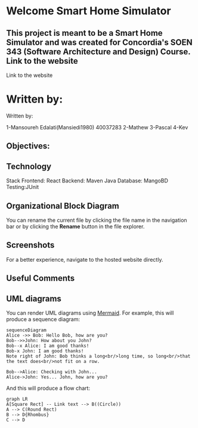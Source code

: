 

# Welcome Smart Home Simulator
## This project is meant to be a Smart Home Simulator and was created for Concordia's SOEN 343 (Software Architecture and Design) Course. Link to the website
Link to the website

# Written by:
Written by:

1-Mansoureh Edalati(Mansiedi1980) 40037283
 2-Mathew 
 3-Pascal 
 4-Kev
## Objectives:

## Technology 
Stack Frontend: React 
Backend: Maven Java 
Database: MangoBD 
Testing:JUnit

## Organizational Block Diagram

You can rename the current file by clicking the file name in the navigation bar or by clicking the **Rename** button in the file explorer.

## Screenshots 
For a better experience, navigate to the hosted website directly.

## Useful Comments



## UML diagrams

You can render UML diagrams using [Mermaid](https://mermaidjs.github.io/). For example, this will produce a sequence diagram:

```mermaid
sequenceDiagram
Alice ->> Bob: Hello Bob, how are you?
Bob-->>John: How about you John?
Bob--x Alice: I am good thanks!
Bob-x John: I am good thanks!
Note right of John: Bob thinks a long<br/>long time, so long<br/>that the text does<br/>not fit on a row.

Bob-->Alice: Checking with John...
Alice->John: Yes... John, how are you?
```

And this will produce a flow chart:

```mermaid
graph LR
A[Square Rect] -- Link text --> B((Circle))
A --> C(Round Rect)
B --> D{Rhombus}
C --> D
```
